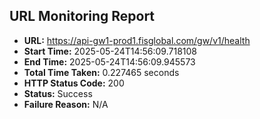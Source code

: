 ## URL Monitoring Report

- **URL:** https://api-gw1-prod1.fisglobal.com/gw/v1/health
- **Start Time:** 2025-05-24T14:56:09.718108
- **End Time:** 2025-05-24T14:56:09.945573
- **Total Time Taken:** 0.227465 seconds
- **HTTP Status Code:** 200
- **Status:** Success
- **Failure Reason:** N/A
